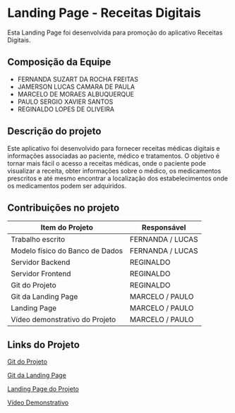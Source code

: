 # Landing Page - Receitas Digitais

Esta Landing Page foi desenvolvida para promoção do aplicativo Receitas Digitais.

## Composição da Equipe

- FERNANDA SUZART DA ROCHA FREITAS
- JAMERSON LUCAS CAMARA DE PAULA
- MARCELO DE MORAES ALBUQUERQUE
- PAULO SERGIO XAVIER SANTOS
- REGINALDO LOPES DE OLIVEIRA

## Descrição do projeto

Este aplicativo foi desenvolvido para fornecer receitas médicas digitais e informações associadas ao paciente, médico e tratamentos. O objetivo é tornar mais fácil o acesso a receitas médicas, onde o paciente pode visualizar a receita, obter informações sobre o médico, os medicamentos prescritos e até mesmo encontrar a localização dos estabelecimentos onde os medicamentos podem ser adquiridos.

## Contribuições no projeto


| Item do Projeto | Responsável |
|-|-|
| Trabalho escrito | FERNANDA / LUCAS |
| Modelo físico do Banco de Dados | FERNANDA / LUCAS |
| Servidor Backend | REGINALDO |
| Servidor Frontend | REGINALDO |
| Git do Projeto | REGINALDO |
| Git da Landing Page | MARCELO / PAULO |
| Landing Page | MARCELO / PAULO |
| Vídeo demonstrativo do Projeto | MARCELO / PAULO |

## Links do Projeto

[Git do Projeto](https://github.com/naldolopes/projeto_integrador)

[Git da Landing Page](https://github.com/paulopxz/receita-digital_landing-page/tree/main)

[Landing Page do Projeto](https://paulopxz.github.io/receita-digital_landing-page/)

[Vídeo Demonstrativo](https://youtu.be/JIf4Iy8hlmU)
